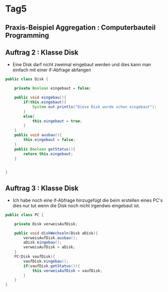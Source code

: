 # Tag5

## Praxis-Beispiel Aggregation : Computerbauteil Programming

## Auftrag 2 : Klasse Disk

* Eine Disk darf nicht zweimal eingebaut werden und dies kann man einfach mit einer if-Abfrage abfangen

```java
public class Disk {

    private Boolean eingebaut = false;

    public void eingebau(){
        if(this.eingebaut){
            System.out.println("Diese Disk wurde schon eingebaut");
        }
        else{
            this.eingebaut = true;
        }
    }
    public void ausbau(){
        this.eingebaut = false;
    }
    public Boolean getStatus(){
        return this.eingebaut;
    }

    
}
```

## Auftrag 3 : Klasse Disk

* Ich habe noch eine if-Abfrage hinzugefügt die beim erstellen eines PC's dies nur tut wenn die Disk noch nicht irgendwo eingebaut ist.

```java
public class PC {

    private Disk verweisAufDisk;

    public void diskWechseln(Disk aDisk){
        verweisAufDisk.ausbau();
        aDisk.eingebau();
        verweisAufDisk = aDisk;
    }
    PC(Disk vaufDisk){
        vaufDisk.eingebau();
        if(vaufDisk.getStatus()){
            this.verweisAufDisk = vaufDisk;
        }
    }
}

```